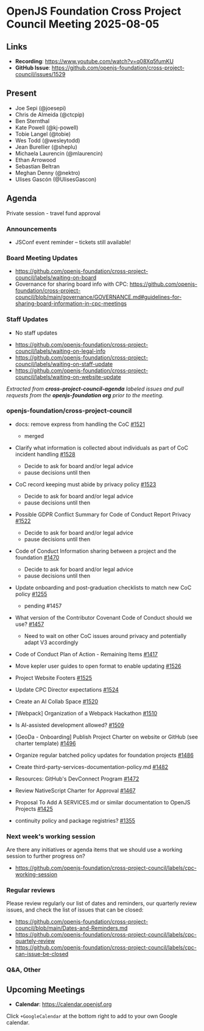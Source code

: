 # OpenJS Foundation Cross Project Council Meeting 2025-08-05

## Links

* **Recording**: https://www.youtube.com/watch?v=q08Xq5fumKU
* **GitHub Issue**: https://github.com/openjs-foundation/cross-project-council/issues/1529

## Present

* Joe Sepi (@joesepi)
* Chris de Almeida (@ctcpip)
* Ben Sternthal
* Kate Powell (@kj-powell)
* Tobie Langel (@tobie)
* Wes Todd (@wesleytodd)
* Jean Burellier (@sheplu)
* Michaela Laurencin (@mlaurencin)
* Ethan Arrowood
* Sebastian Beltran
* Meghan Denny (@nektro)
* Ulises Gascón (@UlisesGascon)

## Agenda

Private session - travel fund approval

### Announcements

* JSConf event reminder – tickets still available!

### Board Meeting Updates

- https://github.com/openjs-foundation/cross-project-council/labels/waiting-on-board
- Governance for sharing board info with CPC: https://github.com/openjs-foundation/cross-project-council/blob/main/governance/GOVERNANCE.md#guidelines-for-sharing-board-information-in-cpc-meetings

### Staff Updates

* No staff updates

- https://github.com/openjs-foundation/cross-project-council/labels/waiting-on-legal-info
- https://github.com/openjs-foundation/cross-project-council/labels/waiting-on-staff-update
- https://github.com/openjs-foundation/cross-project-council/labels/waiting-on-website-update

_Extracted from **cross-project-council-agenda** labeled issues and pull requests from the **openjs-foundation org** prior to the meeting._

### openjs-foundation/cross-project-council

* docs: remove express from handling the CoC [#1521](https://github.com/openjs-foundation/cross-project-council/pull/1521)
  * merged

* Clarify what information is collected about individuals as part of CoC incident handling [#1528](https://github.com/openjs-foundation/cross-project-council/issues/1528)
  * Decide to ask for board and/or legal advice
  * pause decisions until then

* CoC record keeping must abide by privacy policy [#1523](https://github.com/openjs-foundation/cross-project-council/pull/1523)
  * Decide to ask for board and/or legal advice
  * pause decisions until then

* Possible GDPR Conflict Summary for Code of Conduct Report Privacy [#1522](https://github.com/openjs-foundation/cross-project-council/issues/1522)
  * Decide to ask for board and/or legal advice
  * pause decisions until then

* Code of Conduct Information sharing between a project and the foundation [#1470](https://github.com/openjs-foundation/cross-project-council/issues/1470)
  * Decide to ask for board and/or legal advice
  * pause decisions until then

* Update onboarding and post-graduation checklists to match new CoC policy [#1255](https://github.com/openjs-foundation/cross-project-council/issues/1255)
  * pending #1457

* What version of the Contributor Covenant Code of Conduct should we use? [#1457](https://github.com/openjs-foundation/cross-project-council/issues/1457)
  * Need to wait on other CoC issues around privacy and potentially adapt V3 accordingly

* Code of Conduct Plan of Action - Remaining Items [#1417](https://github.com/openjs-foundation/cross-project-council/issues/1417)

* Move kepler user guides to open format to enable updating [#1526](https://github.com/openjs-foundation/cross-project-council/issues/1526)

* Project Website Footers [#1525](https://github.com/openjs-foundation/cross-project-council/issues/1525)

* Update CPC Director expectations [#1524](https://github.com/openjs-foundation/cross-project-council/pull/1524)

* Create an AI Collab Space [#1520](https://github.com/openjs-foundation/cross-project-council/issues/1520)

* \[Webpack\] Organization of a Webpack Hackathon [#1510](https://github.com/openjs-foundation/cross-project-council/issues/1510)

* Is AI-assisted development allowed? [#1509](https://github.com/openjs-foundation/cross-project-council/issues/1509)

* \[GeoDa - Onboarding\] Publish Project Charter on website or GitHub (see charter template) [#1496](https://github.com/openjs-foundation/cross-project-council/issues/1496)

* Organize regular batched policy updates for foundation projects [#1486](https://github.com/openjs-foundation/cross-project-council/issues/1486)

* Create third-party-services-documentation-policy.md [#1482](https://github.com/openjs-foundation/cross-project-council/pull/1482)

* Resources: GitHub's DevConnect Program [#1472](https://github.com/openjs-foundation/cross-project-council/issues/1472)

* Review NativeScript Charter for Approval [#1467](https://github.com/openjs-foundation/cross-project-council/issues/1467)

* Proposal To Add A SERVICES.md or similar documentation to OpenJS Projects [#1425](https://github.com/openjs-foundation/cross-project-council/issues/1425)

* continuity policy and package registries? [#1355](https://github.com/openjs-foundation/cross-project-council/issues/1355)

### Next week's working session

Are there any initiatives or agenda items that we should use a working session to further progress on?

- https://github.com/openjs-foundation/cross-project-council/labels/cpc-working-session

### Regular reviews

Please review regularly our list of dates and reminders, our quarterly review issues, and check the list of issues that can be closed:

- https://github.com/openjs-foundation/cross-project-council/blob/main/Dates-and-Reminders.md
- https://github.com/openjs-foundation/cross-project-council/labels/cpc-quartely-review
- https://github.com/openjs-foundation/cross-project-council/labels/cpc-can-issue-be-closed

### Q&A, Other

## Upcoming Meetings

- **Calendar**: <https://calendar.openjsf.org>

Click `+GoogleCalendar` at the bottom right to add to your own Google calendar.
